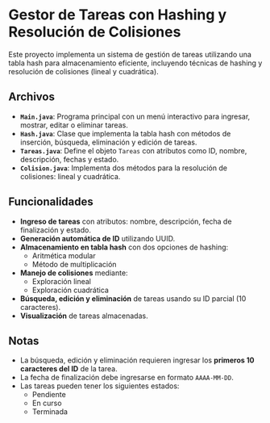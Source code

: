 
# Gestor de Tareas con Hashing y Resolución de Colisiones

Este proyecto implementa un sistema de gestión de tareas utilizando una tabla hash para almacenamiento eficiente, incluyendo técnicas de hashing y resolución de colisiones (lineal y cuadrática).

## Archivos

- **`Main.java`**: Programa principal con un menú interactivo para ingresar, mostrar, editar o eliminar tareas.
- **`Hash.java`**: Clase que implementa la tabla hash con métodos de inserción, búsqueda, eliminación y edición de tareas.
- **`Tareas.java`**: Define el objeto `Tareas` con atributos como ID, nombre, descripción, fechas y estado.
- **`Colision.java`**: Implementa dos métodos para la resolución de colisiones: lineal y cuadrática.

## Funcionalidades

- **Ingreso de tareas** con atributos: nombre, descripción, fecha de finalización y estado.
- **Generación automática de ID** utilizando UUID.
- **Almacenamiento en tabla hash** con dos opciones de hashing:
  - Aritmética modular
  - Método de multiplicación
- **Manejo de colisiones** mediante:
  - Exploración lineal
  - Exploración cuadrática
- **Búsqueda, edición y eliminación** de tareas usando su ID parcial (10 caracteres).
- **Visualización** de tareas almacenadas.


## Notas

- La búsqueda, edición y eliminación requieren ingresar los **primeros 10 caracteres del ID** de la tarea.
- La fecha de finalización debe ingresarse en formato `AAAA-MM-DD`.
- Las tareas pueden tener los siguientes estados:
  - Pendiente
  - En curso
  - Terminada
